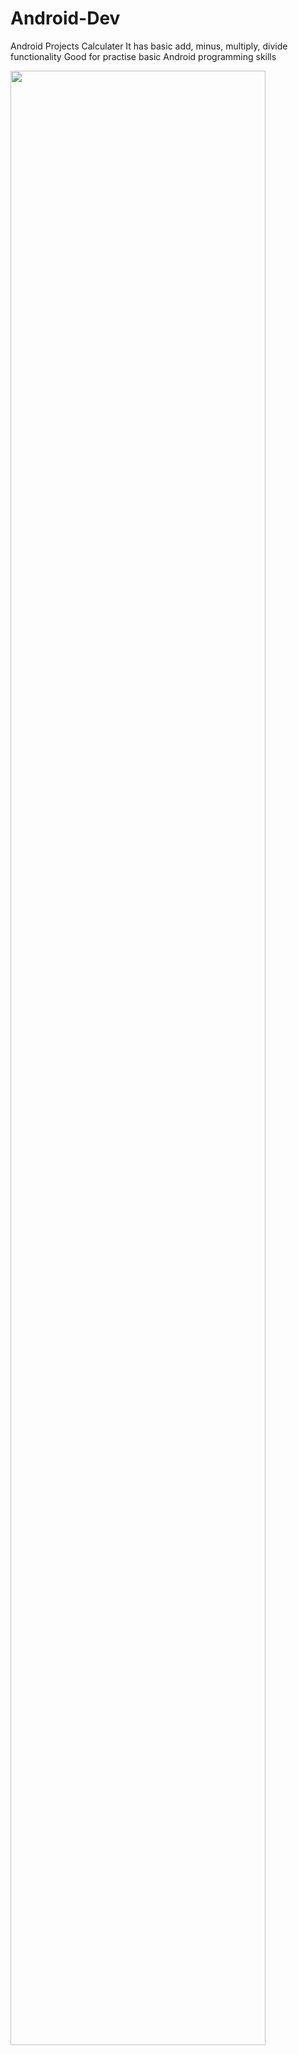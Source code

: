# Android-Dev
Android Projects
Calculater
It has basic add, minus, multiply, divide functionality
Good for practise basic Android programming skills

<img src="https://cloud.githubusercontent.com/assets/17132841/22716438/0d6478d6-ed64-11e6-84ae-bbf4b2d8d387.png" width="90%"></img> 
